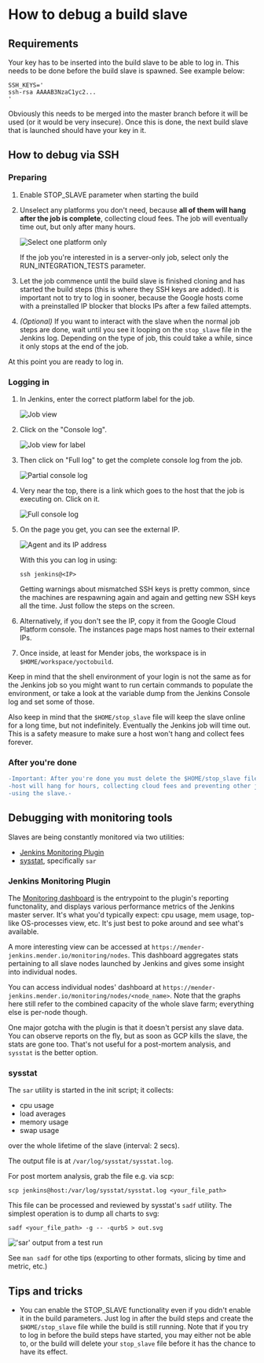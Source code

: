 How to debug a build slave
==========================

## Requirements

Your key has to be inserted into the build slave to be able to log in. This
needs to be done before the build slave is spawned. See example below:

```
SSH_KEYS='
ssh-rsa AAAAB3NzaC1yc2...
'
```

Obviously this needs to be merged into the master branch before it will be used
(or it would be very insecure). Once this is done, the next build slave that is
launched should have your key in it.

## How to debug via SSH

### Preparing

1. Enable STOP_SLAVE parameter when starting the build

2. Unselect any platforms you don't need, because **all of them will hang after
   the job is complete**, collecting cloud fees. The job will eventually time
   out, but only after many hours.

   ![Select one platform only](images/build-parameters.png)

   If the job you're interested in is a server-only job, select only the
   RUN_INTEGRATION_TESTS parameter.

3. Let the job commence until the build slave is finished cloning and has
   started the build steps (this is where they SSH keys are added). It is
   important not to try to log in sooner, because the Google hosts come with a
   preinstalled IP blocker that blocks IPs after a few failed attempts.

4. *(Optional)* If you want to interact with the slave when the normal job steps
   are done, wait until you see it looping on the `stop_slave` file in the
   Jenkins log. Depending on the type of job, this could take a while, since it
   only stops at the end of the job.

At this point you are ready to log in.


### Logging in

1. In Jenkins, enter the correct platform label for the job.

   ![Job view](images/job-view.png)

2. Click on the "Console log".

   ![Job view for label](images/job-label-view.png)

3. Then click on "Full log" to get the complete console log from the job.

   ![Partial console log](images/console.png)

4. Very near the top, there is a link which goes to the host that the job is
   executing on. Click on it.

   ![Full console log](images/console-full.png)

5. On the page you get, you can see the external IP.

   ![Agent and its IP address](images/agent.png)

   With this you can log in using:

   ```
   ssh jenkins@<IP>
   ```
   Getting warnings about mismatched SSH keys is pretty common, since the
   machines are respawning again and again and getting new SSH keys all the
   time. Just follow the steps on the screen.

6. Alternatively, if you don't see the IP, copy it from the Google Cloud Platform console. The instances page
   maps host names to their external IPs.

7. Once inside, at least for Mender jobs, the workspace is in
   `$HOME/workspace/yoctobuild`.

Keep in mind that the shell environment of your login is not the same as for the
Jenkins job so you might want to run certain commands to populate the
environment, or take a look at the variable dump from the Jenkins Console log
and set some of those.

Also keep in mind that the `$HOME/stop_slave` file will keep the slave online
for a long time, but not indefinitely. Eventually the Jenkins job will time
out. This is a safety measure to make sure a host won't hang and collect fees
forever.


### After you're done

<!-- Github ignores all HTML tags we can use to add color, so use this terrible
diff hack -->

```diff
-Important: After you're done you must delete the $HOME/stop_slave file, or the-
-host will hang for hours, collecting cloud fees and preventing other jobs from-
-using the slave.-
```

## Debugging with monitoring tools
Slaves are being constantly monitored via two utilities:

- [Jenkins Monitoring Plugin](https://wiki.jenkins.io/display/JENKINS/Monitoring)
- [sysstat](https://github.com/sysstat/sysstat), specifically `sar`

### Jenkins Monitoring Plugin
The [Monitoring dashboard](https://mender-jenkins.mender.io/monitoring)  is the entrypoint
to the plugin's reporting functonality, and displays various performance metrics of the Jenkins master server.
It's what you'd typically expect: cpu usage, mem usage, top-like OS-processes view, etc. It's just best
to poke around and see what's available.

A more interesting view can be accessed at `https://mender-jenkins.mender.io/monitoring/nodes`. This dashboard
aggregates stats pertaining to all slave nodes launched by Jenkins and gives some insight into individual nodes.

You can access individual nodes' dashboard at `https://mender-jenkins.mender.io/monitoring/nodes/<node_name>`.
Note that the graphs here still refer to the combined capacity of the whole slave farm; everything else is per-node though.

One major gotcha with the plugin is that it doesn't persist any slave data. You can observe reports on the fly,
but as soon as GCP kills the slave, the stats are gone too. That's not useful for a post-mortem analysis, and `sysstat` is the
better option.

### sysstat
The `sar` utility is started in the init script; it collects:
- cpu usage
- load averages
- memory usage
- swap usage

over the whole lifetime of the slave (interval: 2 secs).

The output file is at `/var/log/sysstat/sysstat.log`.

For post mortem analysis, grab the file e.g. via scp:

`scp jenkins@host:/var/log/sysstat/sysstat.log <your_file_path>`

This file can be processed and reviewed by sysstat's `sadf` utility. The simplest operation
is to dump all charts to svg:

`sadf <your_file_path> -g -- -qurbS > out.svg`

!['sar' output from a test run](images/sysstat-chart.png)

See `man sadf` for othe tips (exporting to other formats, slicing by time and metric, etc.)

## Tips and tricks

* You can enable the STOP_SLAVE functionality even if you didn't enable it in
  the build parameters. Just log in after the build steps and create the
  `$HOME/stop_slave` file while the build is still running. Note that if you try
  to log in before the build steps have started, you may either not be able to,
  or the build will delete your `stop_slave` file before it has the chance to
  have its effect.
